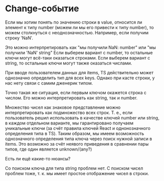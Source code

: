 # Change-событие

Если мы хотим понять по значению строки в value, относится ли элемент к типу number
(можем ли мы его привести к типу number),
то можем столкнуться с неоднозначностью. Например, если получим строку 'NaN'.

Это можно интерпретировать как "мы получили NaN: number" или "мы получили 'NaN' string"
Если выберем вариант с number, то остальные ключи могут всё-таки оказаться строками.
Если выберем вариант с string, то остальные ключи могут также оказаться числами.

При вводе пользователем данных для items, TS действительно может однозначно определить тип для всех keys.
Однако при касте строки, у нас нету связи с самим дженерик типом.

Точно такая же ситуация, если первым ключом окажется строка с числом.
Его можно интерпретировать как string, так и number.

Множество чисел как знаковое представление можно интерпретировать как подмножество всех строк.
Т. е., если пользователь решил использовать в качестве ключей number или string,
в каждом отдельном варианте, мы гарантировано получаем уникальные ключи
(за счёт правила ключей React и однонозначного определения типа в TS).
Таким образом, мы имеем возможность однозначного определения типа ключа через поиск нужной записи в items.
Это возможно за счёт неявого приведения в сравнении пары типов, где один является unknown/(any?)

Есть ли ещё какие-то нюансы?

Со поиском ключа для типа string проблем нет.
С поиском чисел проблем тоже, т. к. мы имеет простое отображение чисел в строки.
